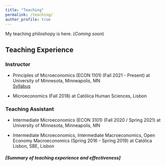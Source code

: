 ```yaml
---
title: "Teaching"
permalink: /teaching/
author_profile: true
---
```


My teaching philoshopy is here. (_Coming soon_)

## Teaching Experience

### Instructor

- Principles of Microeconomics (ECON 1101) (Fall 2021 - Present) at University of Minnesota, Minneapolis, MN \
  [Syllabus](/assets/teaching/syllabi/Syllabus_Fall2023.pdf)
  
- Microeconomics (Fall 2018) at Católica Human Sciences, Lisbon


### Teaching Assistant

- Intermediate Microeconomics (ECON 3101) (Fall 2020 / Spring 2021) at University of Minnesota, Minneapolis, MN

- Intermediate Microeconomics, Intermediate Macroeconomics, Open Economy Macroeconomics (Spring 2016 - Spring 2019) at Católica Lisbon, SBE, Lisbon


##### [Summary of teaching experience and effectiveness]

